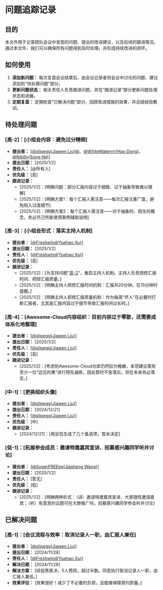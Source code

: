 # 问题追踪记录

## 目的

本文件用于记录团队会议中发现的问题、提出的改进建议，以及后续的跟进情况。通过本文件，我们可以确保所有问题得到及时处理，并形成持续改进的闭环。

## 如何使用

1.  **添加新问题：** 每次复盘会议结束后，由会议记录者将会议中讨论的问题、建议添加到“待处理问题”部分。
2.  **更新问题状态：** 相关责任人负责跟进问题，并在“跟进记录”部分更新问题处理状态和进展。
3.  **定期复盘：** 定期检查“已解决问题”部分，回顾改进措施的效果，并总结经验教训。

## 待处理问题

### [高-2]：[小组会内容：避免过分精细]
*   **提出者：** [[@slipegg(Jiawen Liu)@](https://github.com/slipegg)、[@WhiteWaterrrr(Hao Dong)](https://github.com/WhiteWaterrrr)、[@febilly(Song He)](https://github.com/febilly)]
*   **提出日期：** [2025/1/2]
*   **责任人：** [@所有人]
*   **优先级：** [高]
*   **跟进记录：**
    *   [2025/1/2]：[明确问题：部分汇报内容过于细致、过于抽象导致难以理解]
    *   [2025/1/2]：[明确方案1：每个汇报人需注意——每次汇报注重广度，避免陷入过度细节]
    *   [2025/1/2]：[明确方案2：每个汇报人需注意——对于抽象的、陌生的概念，务必尽己所能使用案例辅助说明]

### [高-3]：[小组会形式：落实主持人机制]
*   **提出者：** [[@Freshwlnd(Yuehao Xu)](https://github.com/Freshwlnd)]
*   **提出日期：** [2025/1/2]
*   **责任人：** [[@Freshwlnd(Yuehao Xu)](https://github.com/Freshwlnd)]
*   **优先级：** [高]
*   **跟进记录：**
    *   [2025/1/2]：[为支持问题"[高-2](#高-2小组会内容避免务虚)"，重启主持人机制。主持人负责把控汇报时间、把控汇报质量。]
    *   [2025/1/2]：[明确主持人把控汇报时间机制：汇报共20分钟。在15分钟时提醒。]
    *   [2025/1/2]：[明确主持人把控汇报质量机制：作为每周“坏人”在必要时打断汇报者，尤其是汇报内容过于细节导致汇报时间过长时。]

### [高-4]：[Awesome-Cloud内容组织：目前内容过于零散，还需要成体系化地整理]
*   **提出者：** [[@slipegg(Jiawen Liu)](https://github.com/slipegg)]
*   **提出日期：** [2025/1/2]
*   **责任人：** [[@slipegg(Jiawen Liu)](https://github.com/slipegg)]
*   **优先级：** [高]
*   **跟进记录：**
    *   [2025/1/2]：[考虑到Awesome-Cloud仓库仍然较为稚嫩，本项建议需有至少一位“远见的鹰”进行预先凝练，因此暂时不急落实。但在未来务必落实。]

### [中-1]：[更换组织头像]
*   **提出者：** [[@slipegg(Jiawen Liu)](https://github.com/slipegg)]
*   **提出日期：** [2024/12/21]
*   **责任人：** [[@slipegg(Jiawen Liu)](https://github.com/slipegg)]
*   **优先级：** [中]
*   **跟进记录：**
    *   [2024/12/21]：[用豆包生成了几个备选项，暂未决定]

### [低-1]：[拓展参会成员：邀请特邀嘉宾宣讲、招募感兴趣同学听并讨论]
*   **提出者：** [[@SugerFREEee(Jiasheng Wang)](https://github.com/SugerFREEee)]
*   **提出日期：** [2025/1/2]
*   **责任人：** [暂无]
*   **优先级：** [低]
*   **跟进记录：**
    *   [2025/1/2]：[明确两种形式：（讲）邀请特邀嘉宾宣讲，大家随性邀请嘉宾；（听）有意思的议题可在大群推广吗，招募感兴趣同学参会听并讨论]

<!-- 
### [问题编号]：[简述问题]
*   **提出者：** [提出者姓名]
*   **提出日期：** [日期]
*   **责任人：** [责任人姓名]
*   **优先级：** [高/中/低]
*   **跟进记录：**
    *   [日期]：[跟进状态/进展]
 -->

<!-- 可以继续添加新的待处理问题 -->

## 已解决问题

### [高-1]：[会议流程与效率：取消记录人一职，由汇报人兼任]
*   **提出者：** [[@slipegg(Jiawen Liu)](https://github.com/slipegg)]
*   **提出日期：** [2024/11/28]
*   **责任人：** [[@Freshwlnd(Yuehao Xu)](https://github.com/Freshwlnd)]
*   **解决日期：** [2024/11/28]
*   **解决方案：** [经投票表决，5人赞同，超过半数。同意执行取消记录人一职，由汇报人兼任。]
*   **效果评估：** [效果很好！减少了不必要的负担，且能够保障周刊质量。]


<!-- 
### [问题编号]：[简述问题]
*   **提出者：** [提出者姓名]
*   **提出日期：** [日期]
*   **责任人：** [责任人姓名]
*   **解决日期：** [日期]
*  **解决方案：** [简述解决方案]
*   **效果评估：** [对解决方案效果的评估]
 -->

<!-- 可以继续添加已解决的问题 -->


<!-- 
[说明]
问题编号： 方便引用和跟踪。
提出者/提出日期/责任人： 明确责任和时间。
优先级： 帮助团队优先处理重要问题。
跟进记录： 记录问题处理的进展。
解决日期/解决方案/效果评估： 总结问题处理的结果和经验。
“待处理问题” 部分用于记录尚未解决的问题，方便跟踪。
“已解决问题” 部分用于记录已经解决的问题，方便回顾和总结。
 -->